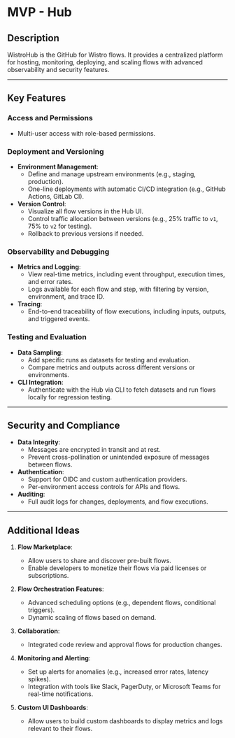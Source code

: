 # **MVP - Hub**

## **Description**

WistroHub is the GitHub for Wistro flows. It provides a centralized platform for hosting, monitoring, deploying, and scaling flows with advanced observability and security features.

---

## **Key Features**

### **Access and Permissions**

- Multi-user access with role-based permissions.

### **Deployment and Versioning**

- **Environment Management**:
  - Define and manage upstream environments (e.g., staging, production).
  - One-line deployments with automatic CI/CD integration (e.g., GitHub Actions, GitLab CI).
- **Version Control**:
  - Visualize all flow versions in the Hub UI.
  - Control traffic allocation between versions (e.g., 25% traffic to `v1`, 75% to `v2` for testing).
  - Rollback to previous versions if needed.

### **Observability and Debugging**

- **Metrics and Logging**:
  - View real-time metrics, including event throughput, execution times, and error rates.
  - Logs available for each flow and step, with filtering by version, environment, and trace ID.
- **Tracing**:
  - End-to-end traceability of flow executions, including inputs, outputs, and triggered events.

### **Testing and Evaluation**

- **Data Sampling**:
  - Add specific runs as datasets for testing and evaluation.
  - Compare metrics and outputs across different versions or environments.
- **CLI Integration**:
  - Authenticate with the Hub via CLI to fetch datasets and run flows locally for regression testing.

---

## **Security and Compliance**

- **Data Integrity**:
  - Messages are encrypted in transit and at rest.
  - Prevent cross-pollination or unintended exposure of messages between flows.
- **Authentication**:
  - Support for OIDC and custom authentication providers.
  - Per-environment access controls for APIs and flows.
- **Auditing**:
  - Full audit logs for changes, deployments, and flow executions.

---

## **Additional Ideas**

1. **Flow Marketplace**:

   - Allow users to share and discover pre-built flows.
   - Enable developers to monetize their flows via paid licenses or subscriptions.

2. **Flow Orchestration Features**:

   - Advanced scheduling options (e.g., dependent flows, conditional triggers).
   - Dynamic scaling of flows based on demand.

3. **Collaboration**:

   - Integrated code review and approval flows for production changes.

4. **Monitoring and Alerting**:

   - Set up alerts for anomalies (e.g., increased error rates, latency spikes).
   - Integration with tools like Slack, PagerDuty, or Microsoft Teams for real-time notifications.

5. **Custom UI Dashboards**:

   - Allow users to build custom dashboards to display metrics and logs relevant to their flows.
